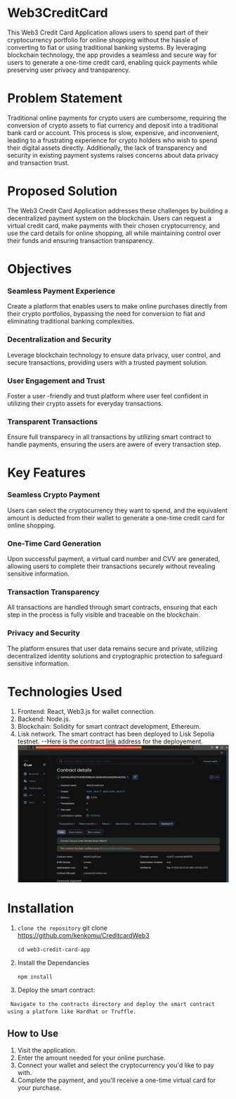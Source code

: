# Web3CreditCard
This Web3 Credit Card Application allows users to spend part of their cryptocurrency portfolio for online shopping without the hassle of converting to fiat or using traditional banking systems. By leveraging blockchain technology, the app provides a seamless and secure way for users to generate a one-time credit card, enabling quick payments while preserving user privacy and transparency.

# Problem Statement
Traditional online payments for crypto users are cumbersome, requiring the conversion of crypto assets to fiat currency and deposit into a traditional bank card or account. This process is slow, expensive, and inconvenient, leading to a frustrating experience for crypto holders who wish to spend their digital assets directly. Additionally, the lack of transparency and security in existing payment systems raises concerns about data privacy and transaction trust.

# Proposed Solution
The Web3 Credit Card Application addresses these challenges by building a decentralized payment system on the blockchain. Users can request a virtual credit card, make payments with their chosen cryptocurrency, and use the card details for online shopping, all while maintaining control over their funds and ensuring transaction transparency.

# Objectives

### Seamless Payment Experience
Create a platform that enables users to make online purchases directly from their crypto portfolios, bypassing the need for conversion to fiat and eliminating traditional banking complexities.

### Decentralization and Security
Leverage blockchain technology to ensure data privacy, user control, and secure transactions, providing users with a trusted payment solution.

### User Engagement and Trust
Foster a user -friendly and trust platform where user feel confident in utilizing their crypto assets for everyday transactions.

### Transparent Transactions
Ensure full transparecy in all transactions by utilizing smart contract to handle payments, ensuring the users are awere of every transaction step.  


# Key Features

### Seamless Crypto Payment
Users can select the cryptocurrency they want to spend, and the equivalent amount is deducted from their wallet to generate a one-time credit card for online shopping.

### One-Time Card Generation
Upon successful payment, a virtual card number and CVV are generated, allowing users to complete their transactions securely without revealing sensitive information.

### Transaction Transparency
All transactions are handled through smart contracts, ensuring that each step in the process is fully visible and traceable on the blockchain.

### Privacy and Security 
The platform ensures that user data remains secure and private, utilizing decentralized identity solutions and cryptographic protection to safeguard sensitive information.


# Technologies Used
  1. Frontend: React, Web3.js for wallet connection.
  2. Backend: Node.js.
  3. Blockchain: Solidity for smart contract development, Ethereum.
  4. Lisk network. The smart contract has been deployed to Lisk Sepolia testnet.
  --Here is the contract [link](https://sepolia-blockscout.lisk.com/address/0x539A45407Fd3183088D4C3DEb4662dd2d5e4a7DE?tab=contract) address for the deployement.
  ![alt text](image.png)

 # Installation

 1. `clone the repository`
  git clone https://github.com/kenkomu/CreditcardWeb3

    `cd web3-credit-card-app`



2. Install the Dependancies 

    `npm install
`

3. Deploy the smart contract:

` Navigate to the contracts directory and deploy the smart contract using a platform like Hardhat or Truffle.`




## How to Use
1. Visit the application.
2. Enter the amount needed for your online purchase.
3. Connect your wallet and select the cryptocurrency you'd like to pay with.
4. Complete the payment, and you'll receive a one-time virtual card for your purchase.